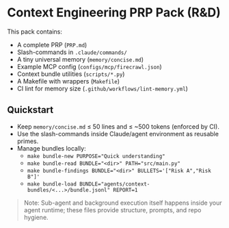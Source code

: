 # Context Engineering PRP Pack (R&D)

This pack contains:
- A complete PRP (`PRP.md`)
- Slash-commands in `.claude/commands/`
- A tiny universal memory (`memory/concise.md`)
- Example MCP config (`configs/mcp/firecrawl.json`)
- Context bundle utilities (`scripts/*.py`)
- A Makefile with wrappers (`Makefile`)
- CI lint for memory size (`.github/workflows/lint-memory.yml`)

## Quickstart
- Keep `memory/concise.md` ≤ 50 lines and ≤ ~500 tokens (enforced by CI).
- Use the slash-commands inside Claude/agent environment as reusable primes.
- Manage bundles locally:
  - `make bundle-new PURPOSE="Quick understanding"`
  - `make bundle-read BUNDLE="<dir>" PATH="src/main.py"`
  - `make bundle-findings BUNDLE="<dir>" BULLETS='["Risk A","Risk B"]'`
  - `make bundle-load BUNDLE="agents/context-bundles/<...>/bundle.jsonl" REPORT=1`

> Note: Sub-agent and background execution itself happens inside your agent runtime; these files provide structure, prompts, and repo hygiene.
